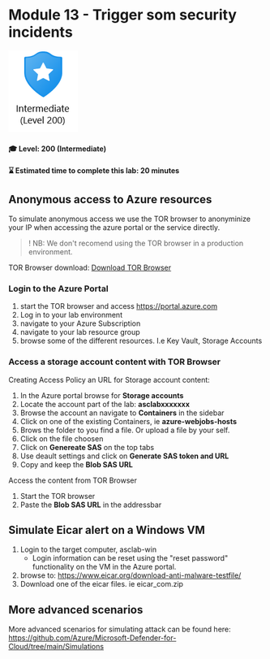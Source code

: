 # Module 13 - Trigger som security incidents

<p align="left"><img src="../Images/asc-labs-intermediate.gif?raw=true"></p>

#### 🎓 Level: 200 (Intermediate)
#### ⌛ Estimated time to complete this lab: 20 minutes


## Anonymous access to Azure resources

To simulate anonymous access we use the TOR browser to anonyminize your IP when accessing the azure portal or the service directly.
> ! NB: We don't recomend using the TOR browser in a production environment. 

TOR Browser download: [Download TOR Browser](https://www.torproject.org/download/)

### Login to the Azure Portal

1. start the TOR browser and access https://portal.azure.com
2. Log in to your lab environment
3. navigate to your Azure Subscription
4. navigate to your lab resource group
5. browse some of the different resources. I.e Key Vault, Storage Accounts

### Access a storage account content with TOR Browser
Creating Access Policy an URL for Storage account content:
1. In the Azure portal browse for **Storage accounts**
2. Locate the account part of the lab: **asclabxxxxxxx**
3. Browse the account an navigate to **Containers** in the sidebar
4. Click on one of the existing Containers, ie **azure-webjobs-hosts**
5. Brows the folder to you find a file. Or upload a file by your self.
6. Click on the file choosen
7. Click on **Genereate SAS** on the top tabs
8. Use deault settings and click on **Generate SAS token and URL**
9. Copy and keep the **Blob SAS URL**

Access the content from TOR Browser
1. Start the TOR browser
2. Paste the **Blob SAS URL** in the addressbar
   


## Simulate Eicar alert on a Windows VM

1. Login to the target computer, asclab-win
    - Login information can be reset using the "reset password" functionality on the VM in the Azure portal.
2. browse to: https://www.eicar.org/download-anti-malware-testfile/
3. Download one of the eicar files. ie eicar_com.zip









## More advanced scenarios
More advanced scenarios for simulating attack can be found here:
https://github.com/Azure/Microsoft-Defender-for-Cloud/tree/main/Simulations

